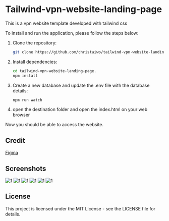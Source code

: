 # Tailwind-vpn-website-landing-page

This is a vpn website template developed with tailwind css




To install and run the application, please follow the steps below:

1. Clone the repository:

   ```bash
   git clone https://github.com/christaiwo/tailwind-vpn-website-landing-page.git
2. Install dependencies:
   ```bash
   cd tailwind-vpn-website-landing-page.
   npm install
3. Create a new database and update the .env file with the database details:
   ```bash
   npm run watch
4. open the destination folder and open the index.html on your web browser


Now you should be able to access the website.


## Credit 
[Figma](https://www.figma.com/community/file/858999227165747995)

## Screenshots
![1](./assets/img/screenshot/1.png)
![1](./assets/img/screenshot/2.png)
![1](./assets/img/screenshot/3.png)
![1](./assets/img/screenshot/4.png)
![1](./assets/img/screenshot/5.png)
![1](./assets/img/screenshot/6.png)

## License
This project is licensed under the MIT License - see the LICENSE file for details.